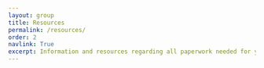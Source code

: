 ```yaml
---
layout: group
title: Resources
permalink: /resources/
order: 2
navlink: True
excerpt: Information and resources regarding all paperwork needed for your pet’s travel.  Download documents here to bring to your vet, including the Annex IV and a handy paperwork checklist
---
```


